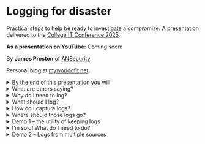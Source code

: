# Logging for disaster
Practical steps to help be ready to investigate a compromise. A presentation delivered to the [College IT Conference 2025](https://citc.college/).

**As a presentation on YouTube:** Coming soon!

By **James Preston** of [ANSecurity](https://www.ansecurity.com/).

Personal blog at [myworldofit.net](https://myworldofit.net/).

<details>
<summary>By the end of this presentation you will</summary>

</details>
<details>
<summary>What are others saying?</summary>

</details>

<details>
<summary>Why do I need to log?</summary>

</details>

<details>
<summary>What should I log?</summary>

</details>

<details>
<summary>How do I capture logs?</summary>

</details>

<details>
<summary>Where should those logs go?</summary>

</details>
<details>
<summary>Demo 1 – the utility of keeping logs</summary>

</details>
<details>
<summary>I’m sold! What do I need to do?</summary>

</details>
<details>
<summary>Demo 2 – Logs from multiple sources</summary>

</details>
